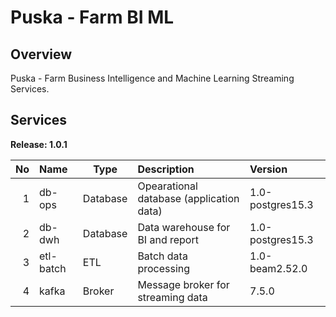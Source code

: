 # Puska - Farm BI ML

## Overview
Puska - Farm Business Intelligence and Machine Learning Streaming Services.

## Services

**Release: 1.0.1**

|No|Name|Type|Description|Version|
|--:|:--|---|:--|:--|
|1|db-ops|Database|Opearational database (application data)|1.0-postgres15.3|
|2|db-dwh|Database|Data warehouse for BI and report|1.0-postgres15.3|
|3|etl-batch|ETL|Batch data processing|1.0-beam2.52.0|
|4|kafka|Broker|Message broker for streaming data|7.5.0|
